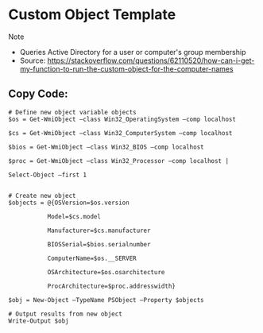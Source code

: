 # Custom Object Template
> [!NOTE]
> - Queries Active Directory for a user or computer's group membership
> - Source: https://stackoverflow.com/questions/62110520/how-can-i-get-my-function-to-run-the-custom-object-for-the-computer-names

## Copy Code:
```
# Define new object variable objects
$os = Get-WmiObject –class Win32_OperatingSystem –comp localhost 

$cs = Get-WmiObject –class Win32_ComputerSystem –comp localhost 

$bios = Get-WmiObject –class Win32_BIOS –comp localhost 

$proc = Get-WmiObject –class Win32_Processor –comp localhost | 

Select-Object –first 1 

 
# Create new object
$objects = @{OSVersion=$os.version 

           Model=$cs.model 

           Manufacturer=$cs.manufacturer 

           BIOSSerial=$bios.serialnumber 

           ComputerName=$os.__SERVER 

           OSArchitecture=$os.osarchitecture 

           ProcArchitecture=$proc.addresswidth} 

$obj = New-Object –TypeName PSObject –Property $objects 

# Output results from new object
Write-Output $obj 
```
